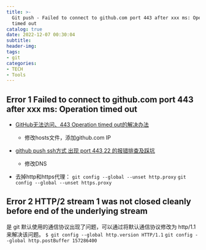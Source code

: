 ```yaml
---
title: >-
  Git push - Failed to connect to github.com port 443 after xxx ms: Operation
  timed out
catalog: true
date: 2022-12-07 00:30:04
subtitle:
header-img:
tags:
- git
categories:
- TECH
- Tools
---
```


## Error 1 Failed to connect to github.com port 443 after xxx ms: Operation timed out

- [GitHub无法访问、443 Operation timed out的解决办法](https://juejin.cn/post/6844904193170341896)
  - 修改hosts文件，添加github.com IP
- [github push ssh方式 出现 port 443 22 的报错排查及踩坑](https://juejin.cn/post/7101271526061637668)
  - 修改DNS

- 去掉http和https代理：
`git config --global --unset http.proxy`
`git config --global --unset https.proxy`


## Error 2 HTTP/2 stream 1 was not closed cleanly before end of the underlying stream

是 git 默认使用的通信协议出现了问题，可以通过将默认通信协议修改为 http/1.1 来解决该问题。
`$ git config --global http.version HTTP/1.1`
`git config --global http.postBuffer 157286400`